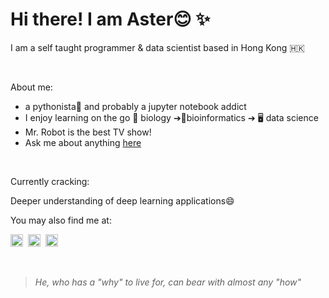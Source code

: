
# Hi there! I am Aster😊 ✨
 
I am a self taught programmer & data scientist based in Hong Kong 🇭🇰

<br>

About me: 
* a pythonista🐍 and probably a jupyter notebook addict
* I enjoy learning on the go 🔬 biology ➔🧬bioinformatics ➔ 🖥️ data science
* Mr. Robot is the best TV show! 
* Ask me about anything <a href="https://github.com/aster-fung/aster-fung/issues">here</a>

<br>

Currently cracking: 

Deeper understanding of deep learning applications😄



You may also find me at: 

<a href="https://www.linkedin.com/in/aster-fung-658a53205"><img src="https://cdn2.iconfinder.com/data/icons/social-media-2285/512/1_Linkedin_unofficial_colored_svg-512.png" alt="linkedin" style="width:20px;height:20px;"></a>&nbsp;
<img src="https://cdn4.iconfinder.com/data/icons/logos-and-brands/512/189_Kaggle_logo_logos-512.png" alt="kaggle" style="width:20px;height:20px;"></a> &nbsp;<a href="https://www.researchgate.net/profile/Aster-Hei-Yiu-Fung"><img src="https://upload.wikimedia.org/wikipedia/commons/thumb/5/5e/ResearchGate_icon_SVG.svg/1200px-ResearchGate_icon_SVG.svg.png" alt="researchgate" style="width:20px;height:20px;"></a>

<!-- >[![Top Langs](https://github-readme-stats.vercel.app/api/top-langs/?username=aster-fung&layout=compact)](https://github.com/aster-fung/github-readme-stats) -->
<br>

> *He, who has a "why" to live for, can bear with almost any "how"*


